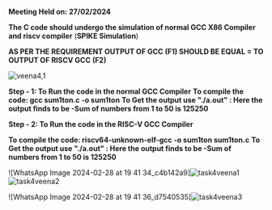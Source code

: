**Meeting Held on: 27/02/2024**

**The C code should undergo the simulation of normal GCC X86 Compiler and riscv compiler** (**SPIKE Simulation**) 

**AS PER THE REQUIREMENT OUTPUT OF GCC (F1) SHOULD BE EQUAL = TO OUTPUT OF RISCV GCC (F2)**

![veena4,1](https://github.com/Veena-04/veena/assets/145828292/08d93264-fe33-4d55-8cc5-4dc4d26c749c)



**Step - 1: To Run the code in the normal GCC Compiler**
            **To compile the code: gcc sum1ton.c -o sum1ton**
            **To Get the output use "./a.out" : Here the output finds to be -Sum of numbers from 1 to 50 is 125250**

            
**Step - 2: To Run the code in the RISC-V GCC Compiler**

 **To compile the code: riscv64-unknown-elf-gcc -o sum1ton sum1ton.c**
  **To Get the output use "./a.out" : Here the output finds to be -Sum of numbers from 1 to 50 is 125250**

  
![WhatsApp Image 2024-02-28 at 19 41 34_c4b142a9]![task4veena1](https://github.com/Veena-04/veena/assets/145828292/92bd1dbf-0252-4c15-a634-b993d06d09ef)
![task4veena2](https://github.com/Veena-04/veena/assets/145828292/9a91654c-a651-4090-b0d1-5f39a11c3769)


![WhatsApp Image 2024-02-28 at 19 41 36_d7540535]![task4veena3](https://github.com/Veena-04/veena/assets/145828292/867ea434-16d2-4f66-895e-bec17ba8ae90)


